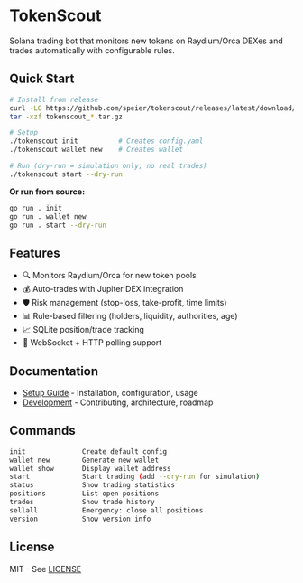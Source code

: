 # TokenScout

Solana trading bot that monitors new tokens on Raydium/Orca DEXes and trades automatically with configurable rules.

## Quick Start

```bash
# Install from release
curl -LO https://github.com/speier/tokenscout/releases/latest/download/tokenscout_*_Darwin_arm64.tar.gz
tar -xzf tokenscout_*.tar.gz

# Setup
./tokenscout init          # Creates config.yaml
./tokenscout wallet new    # Creates wallet

# Run (dry-run = simulation only, no real trades)
./tokenscout start --dry-run
```

**Or run from source:**
```bash
go run . init
go run . wallet new
go run . start --dry-run
```

## Features

- 🔍 Monitors Raydium/Orca for new token pools
- 💰 Auto-trades with Jupiter DEX integration
- 🛡️ Risk management (stop-loss, take-profit, time limits)
- 📊 Rule-based filtering (holders, liquidity, authorities, age)
- 📈 SQLite position/trade tracking
- 🔄 WebSocket + HTTP polling support

## Documentation

- [Setup Guide](docs/SETUP.md) - Installation, configuration, usage
- [Development](docs/DEVELOPMENT.md) - Contributing, architecture, roadmap

## Commands

```bash
init              Create default config
wallet new        Generate new wallet
wallet show       Display wallet address
start             Start trading (add --dry-run for simulation)
status            Show trading statistics
positions         List open positions
trades            Show trade history
sellall           Emergency: close all positions
version           Show version info
```

## License

MIT - See [LICENSE](LICENSE)
